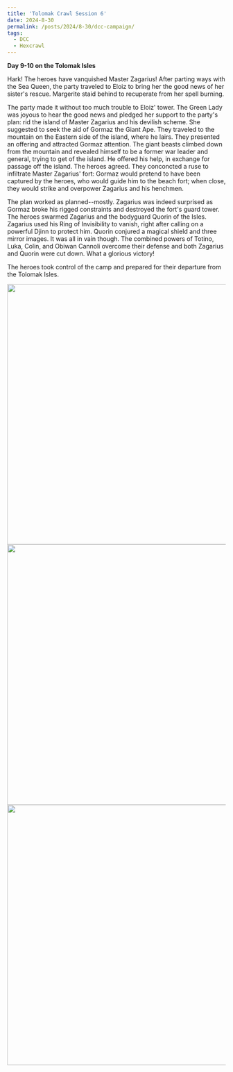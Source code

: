 ```yaml
---
title: 'Tolomak Crawl Session 6'
date: 2024-8-30
permalink: /posts/2024/8-30/dcc-campaign/
tags:
  - DCC
  - Hexcrawl
---
```


**Day 9-10 on the Tolomak Isles**

Hark! The heroes have vanquished Master Zagarius! After parting ways with the Sea Queen, the party traveled to Eloiz to bring her the good news of her sister's rescue. Margerite staid behind to recuperate from her spell burning. 

The party made it without too much trouble to Eloiz' tower. The Green Lady was joyous to hear the good news and pledged her support to the party's plan: rid the island of Master Zagarius and his devilish scheme. She suggested to seek the aid of Gormaz the Giant Ape. They traveled to the mountain on the Eastern side of the island, where he lairs. They presented an offering and attracted Gormaz attention. The giant beasts climbed down from the mountain and revealed himself to be a former war leader and general, trying to get of the island. He offered his help, in exchange for passage off the island. The heroes agreed. They conconcted a ruse to infiltrate Master Zagarius' fort: Gormaz would pretend to have been captured by the heroes, who would guide him to the beach fort; when close, they would strike and overpower Zagarius and his henchmen.

The plan worked as planned--mostly. Zagarius was indeed surprised as Gormaz broke his rigged constraints and destroyed the fort's guard tower. The heroes swarmed Zagarius and the bodyguard Quorin of the Isles. Zagarius used his Ring of Invisibility to vanish, right after calling on a powerful Djinn to protect him. Quorin conjured a magical shield and three mirror images. It was all in vain though. The combined powers of Totino, Luka, Colin, and Obiwan Cannoli overcome their defense and both Zagarius and Quorin were cut down. What a glorious victory!

The heroes took control of the camp and prepared for their departure from the Tolomak Isles.


<img src="http://alchemical-lich.github.io/images/gormaz1.jpg" width="600"/>

<img src="http://alchemical-lich.github.io/images/gormaz2.jpg" width="600"/>

<img src="http://alchemical-lich.github.io/images/gormaz3.jpg" width="600"/>